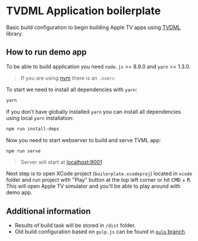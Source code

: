 # TVDML Application boilerplate

Basic build configuration to begin building Apple TV apps using [TVDML](https://github.com/a-ignatov-parc/tvdml) library.

## How to run demo app

To be able to build application you need `node.js` >= 8.9.0 and `yarn` >= 1.3.0.

> If you are using [nvm](https://github.com/creationix/nvm) there is an `.nvmrc`

To start we need to install all dependencies with `yarn`:

```bash
yarn
```

If you don't have globally installed `yarn` you can install all dependencies using local `yarn` installation:

```bash
npm run install-deps
```

Now you need to start webserver to build and serve TVML app:

```bash
npm run serve
```

> Server will start at [localhost:9001](http://localhost:9001/)

Next step is to open XCode project (`boilerplate.xcodeproj`) located in `xcode` folder and run project with "Play" button at the top left corner or hit <kbd>CMD</kbd> + <kbd>R</kbd>. This will open Apple TV simulator and you'll be able to play around with demo app.

## Additional information

- Results of build task will be stored in `/dist` folder.
- Old build configuration based on `gulp.js` can be found in [`gulp` branch](https://github.com/a-ignatov-parc/tvdml-app-boilerplate/tree/gulp).
